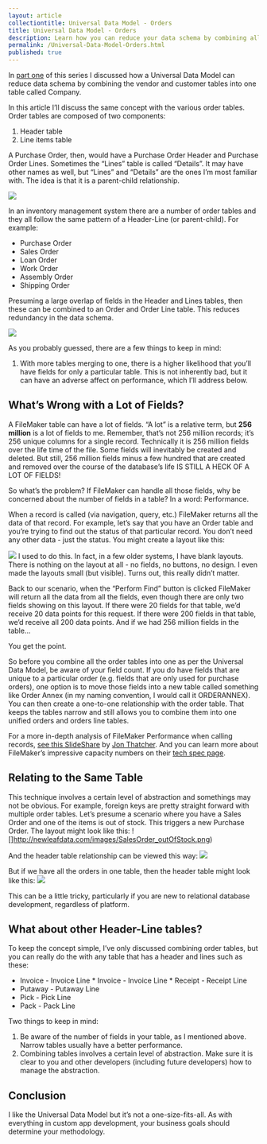 ```yaml
---
layout: article
collectiontitle: Universal Data Model - Orders
title: Universal Data Model - Orders
description: Learn how you can reduce your data schema by combining all the different types of order tables.
permalink: /Universal-Data-Model-Orders.html
published: true
---
```

In [part one](http://filemakerinventoryresources.com/Universal-Data-Model-Company.html) of this series I discussed how a Universal Data Model can reduce data schema by combining the vendor and customer tables into one table called Company.

In this article I’ll discuss the same concept with the various order tables.  Order tables are composed of two components:
1. Header table
2. Line items table

A Purchase Order, then, would have a Purchase Order Header and Purchase Order Lines.  Sometimes the “Lines” table is called “Details”.  It may have other names as well, but “Lines” and “Details” are the ones I’m most familiar with.  The idea is that it is a parent-child relationship.

![](http://newleafdata.com/images/Header_Lines.png)

In an inventory management system there are a number of order tables and they all follow the same pattern of a Header-Line (or parent-child).  For example:

* Purchase Order
* Sales Order
* Loan Order
* Work Order
* Assembly Order
* Shipping Order

Presuming a large overlap of fields in the Header and Lines tables, then these can be combined to an Order and Order Line table.  This reduces redundancy in the data schema.

![](http://newleafdata.com/images/UniversalDataModel_Orders.png)

As you probably guessed, there are a few things to keep in mind:
1. With more tables merging to one, there is a higher likelihood that you’ll have fields for only a particular table.  This is not inherently bad, but it can have an adverse affect on performance, which I’ll address below.

## What’s Wrong with a Lot of Fields?
A FileMaker table can have a lot of fields.  “A lot” is a relative term, but **256 million** is a lot of fields to me.  Remember, that’s not 256 million records; it’s 256 unique columns for a single record.  Technically it is 256 million fields over the life time of the file.  Some fields will inevitably be created and deleted.  But still, 256 million fields minus a few hundred that are created and removed over the course of the database’s life IS STILL A HECK OF A LOT OF FIELDS!

So what’s the problem?  If FileMaker can handle all those fields, why be concerned about the number of fields in a table?  In a word: Performance.

When a record is called (via navigation, query, etc.) FileMaker returns all the data of that record.  For example, let’s say that you have an Order table and you’re trying to find out the status of that particular record.  You don’t need any other data - just the status.  You might create a layout like this:

![](http://newleafdata.com/images/Simple_Search_Layout.png)
I used to do this.  In fact, in a few older systems, I have blank layouts.  There is nothing on the layout at all - no fields, no buttons, no design.  I even made the layouts small (but visible).  Turns out, this really didn’t matter.

Back to our scenario, when the “Perform Find” button is clicked FileMaker will return all the data from all the fields, even though there are only two fields showing on this layout.  If there were 20 fields for that table, we’d receive 20 data points for this request.  If there were 200 fields in that table, we’d receive all 200 data points.  And if we had 256 million fields in the table…

You get the point.

So before you combine all the order tables into one as per the Universal Data Model, be aware of your field count.  If you do have fields that are unique to a particular order (e.g. fields that are only used for purchase orders), one option is to move those fields into a new table called something like Order Annex (in my naming convention, I would call it ORDERANNEX).  You can then create a one-to-one relationship with the order table.  That keeps the tables narrow and still allows you to combine them into one unified orders and orders line tables.

For a more in-depth analysis of FileMaker Performance when calling records, [see this SlideShare](https://www.slideshare.net/fmkonferenz/fmk2014-file-maker-performance-under-the-hood-by-jon-thatcher) by [Jon Thatcher](https://www.linkedin.com/in/jon-thatcher-3483321/).  And you can learn more about FileMaker’s impressive capacity numbers on their [tech spec page](http://help.filemaker.com/app/answers/detail/a_id/16373).

## Relating to the Same Table
This technique involves a certain level of abstraction and somethings may not be obvious.  For example, foreign keys are pretty straight forward with multiple order tables.  Let’s presume a scenario where you have a Sales Order and one of the items is out of stock.  This triggers a new Purchase Order.  The layout might look like this:
![]http://newleafdata.com/images/SalesOrder_outOfStock.png)

And the header table relationship can be viewed this way:
![](http://newleafdata.com/images/SO_to_PO_relationship.png)

But if we have all the orders in one table, then the header table might look like this:
![](http://newleafdata.com/images/Orders_All.png)

This can be a little tricky, particularly if you are new to relational database development, regardless of platform.

## What about other Header-Line tables?
To keep the concept simple, I’ve only discussed combining order tables, but you can really do the with any table that has a header and lines such as these:

* Invoice - Invoice Line
* Invoice - Invoice Line
* Receipt - Receipt Line
* Putaway - Putaway Line
* Pick - Pick Line
* Pack - Pack Line

Two things to keep in mind:
1. Be aware of the number of fields in your table, as I mentioned above.  Narrow tables usually have a better performance.
2. Combining tables involves a certain level of abstraction.  Make sure it is clear to you and other developers (including future developers) how to manage the abstraction.

## Conclusion
I like the Universal Data Model but it’s not a one-size-fits-all.  As with everything in custom app development, your business goals should determine your methodology.
